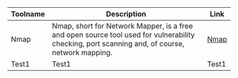 | Toolname   | Description          | Link |
|------------|----------------------|-----|
| Nmap        | Nmap, short for Network Mapper, is a free and open source tool used for vulnerability checking, port scanning and, of course, network mapping.| [Nmap](https://www.kali.org/tools/nmap/)  |
| Test1        | Test1             | Test1  |

